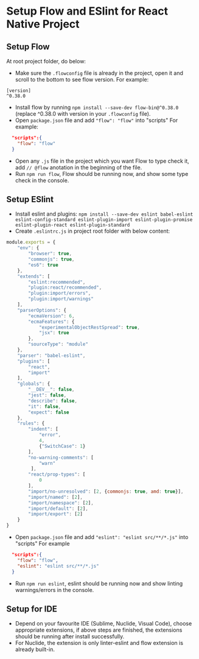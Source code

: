 # Setup Flow and ESlint for React Native Project

## Setup Flow
At root project folder, do below:
* Make sure the `.flowconfig` file is already in the project, open it and scroll to the bottom to see flow version.
For example:
````
[version]
^0.38.0
````
* Install flow by running `npm install --save-dev flow-bin@^0.38.0` (replace ^0.38.0 with version in your `.flowconfig` file).
* Open `package.json` file and add `"flow": "flow"` into "scripts"
For example:
````json
  "scripts":{
    "flow": "flow"
  }
````
* Open any `.js` file in the project which you want Flow to type check it, add `// @flow` anotation in the beginning of the file.
* Run `npm run flow`, Flow should be running now, and show some type check in the console.

## Setup ESlint
* Install eslint and plugins: 
`npm install --save-dev eslint babel-eslint eslint-config-standard eslint-plugin-import eslint-plugin-promise eslint-plugin-react eslint-plugin-standard`
* Create `.eslintrc.js` in project root folder with below content:
````js
module.exports = {
    "env": {
        "browser": true,
        "commonjs": true,
        "es6": true
    },
    "extends": [
        "eslint:recommended",
        "plugin:react/recommended",
        "plugin:import/errors",
        "plugin:import/warnings"
    ],
    "parserOptions": {
        "ecmaVersion": 6,
        "ecmaFeatures": {
            "experimentalObjectRestSpread": true,
            "jsx": true
        },
        "sourceType": "module"
    },
    "parser": "babel-eslint",
    "plugins": [
        "react",
        "import"
    ],
    "globals": {
        "__DEV__": false,
        "jest": false,
        "describe": false,
        "it": false,
        "expect": false
    },
    "rules": {
        "indent": [
            "error",
            4,
            {"SwitchCase": 1}
        ],
        "no-warning-comments": [
            "warn"
         ],
        "react/prop-types": [
            0
        ],
        "import/no-unresolved": [2, {commonjs: true, amd: true}],
        "import/named": [2],
        "import/namespace": [2],
        "import/default": [2],
        "import/export": [2]
    }
}

````
* Open `package.json` file and add `"eslint": "eslint src/**/*.js"` into "scripts"
For example
````json
  "scripts":{
    "flow": "flow",
    "eslint": "eslint src/**/*.js"
  }
````
* Run `npm run eslint`, eslint should be running now and show linting warnings/errors in the console.

## Setup for IDE
* Depend on your favourite IDE (Sublime, Nuclide, Visual Code), choose appropriate extensions, if above steps are finished, the extensions should be running after install successfully.
* For Nuclide, the extension is only linter-eslint and flow extension is already built-in.

